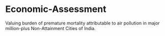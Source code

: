 # Economic-Assessment
Valuing burden of premature mortality attributable to air pollution in major million-plus Non-Attainment Cities of India.
